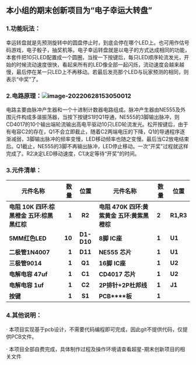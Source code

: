 ## 本小组的期末创新项目为“电子幸运大转盘”

### 1.功能玩法：

幸运转盘就是先预测旋转中的圆盘停止时，到底会停在哪个LED上。也可用作估号码游戏，电子骰子，抽奖机等。电子幸运转盘就是以电子的方式达成相同的功能，本套件把10只LED配置成一个圆圈，当按一下按键后，每只LED顺序轮流发光，开始的时候流动速度很快，看起来所有的LED像全部一起闪烁，流动速度会越来越慢，最后停在某一只LED上不再移动。若最后发亮那个LED与玩家预测的相同，则表示“中奖”了。



### 2.电路原理：![image-20220628153050012](C:\Users\Administrator\AppData\Roaming\Typora\typora-user-images\image-20220628153050012.png)



电路主要由脉冲产生器和一个十进制计数器电路组成。脉冲产生器由NE555及外围元件构成多谐振荡器，当按下按键S1时Q1导通，NE555的3脚输出脉冲，则CD4017的10个输出端轮流输出高电平驱动10只LED轮流发光。松开按键后，由于有电容C2的存在，Q1不会立即截止，随着C2两端电压的下降，Q1的导通程序逐渐减弱，3脚输出脉冲的频率变慢，LED移动频率也随之变慢。最后当C2放电结束后。Q1截止，NE555的3脚不再输出脉冲，LED停止移动。一次“开奖”过程就这样完成了。R2决定LED移动速度，C1决定等待“开奖”的时间。



### 3.元件清单：

| **元件名称**                                                 |   数量 |  **位置**  | **元件名称**                                  | **数量** | **位置**  |
| ------------------------------------------------------------ | -----: | :--------: | --------------------------------------------- | -------- | --------- |
| **电阻 10K  四环:棕黑橙金                                            五环:棕黑黑红棕** |  **1** |   **R2**   | **电阻 470K  四环:黄紫黄金  五环:黄紫黑橙棕** | **2**    | **R1,R3** |
| **5MM红色LED**                                               | **10** | **D1-D10** | **8脚 IC座**                                  | **1**    | **U1**    |
| **二极管1N4007**                                             |  **1** |  **D11**   | **NE555 芯片**                                | **1**    | **U1**    |
| **三极管9014**                                               |  **1** |   **Q1**   | **16脚 IC座**                                 | **1**    | **U2**    |
| **电解电容 47uf**                                            |  **1** |   **C1**   | **CD4017 芯片**                               | **1**    | **U2**    |
| **电解电容 1uf**                                             |  **1** |   **C2**   | **2P排针+2P杜邦线**                           | **1**    | **J1**    |
| **按键**                                                     |  **1** |   **S1**   | **PCB****板**                                 | **1**    |           |



### 4.其他说明：

· 本项目实现基于pcb设计，不需要代码编程即可完成，因此git不提供代码，仅提供PCB文件。

· 本项目全部自费完成，具体制作过程及操作环境请查看超星-期末创新项目的相关文件

##### 